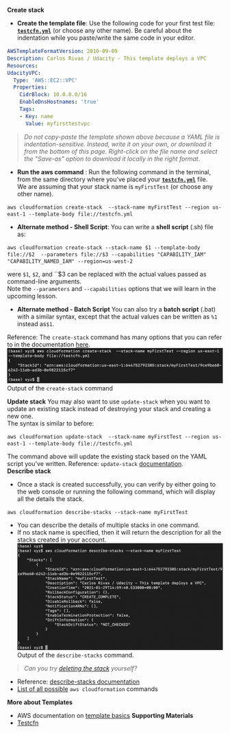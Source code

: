 **Create stack** 
* **Create the template file**: 
Use the following code for your first test file: **[`testcfn.yml`](./testcfn.yml)** (or choose any other name). 
Be careful about the indentation while you paste/write the same code in your editor.
```yaml
AWSTemplateFormatVersion: 2010-09-09
Description: Carlos Rivas / Udacity - This template deploys a VPC
Resources:
UdacityVPC:
  Type: 'AWS::EC2::VPC'
  Properties:
    CidrBlock: 10.0.0.0/16
    EnableDnsHostnames: 'true'
    Tags:
    - Key: name
      Value: myfirsttestvpc
```
>*Do not copy-paste the template shown above because a YAML file is indentation-sensitive. Instead, write it on your own, or download it from the bottom of this page. 
>Right-click on the file name and select the "Save-as" option to download it locally in the right format*.

* **Run the aws command** : Run the following command in the terminal, from the same directory where you've placed your **[`testcfn.yml`](./testcfn.yml)** file.  
 We are assuming that your stack name is `myFirstTest` (or choose any other name).
```AWS CLI
aws cloudformation create-stack  --stack-name myFirstTest --region us-east-1 --template-body file://testcfn.yml
```
* **Alternate method - Shell Script**: You can write a **shell script** (.sh) file as:
```shell script
aws cloudformation create-stack --stack-name $1 --template-body file://$2  --parameters file://$3 --capabilities "CAPABILITY_IAM" "CAPABILITY_NAMED_IAM" --region=us-west-2
```
were `$1`, `$2`, and ``$3 can be replaced with the actual values passed as command-line arguments.  
Note the `--parameters` and `--capabilities` options that we will learn in the upcoming lesson.

* **Alternate method - Batch Script** You can also try a **batch script** (.bat) with a similar syntax, except that the actual values can be written as `%1` instead as`$1`.


Reference: The `create-stack` command has many options that you can refer to in the documentation [here](https://docs.aws.amazon.com/cli/latest/reference/cloudformation/create-stack.html).  
![batch](./image/batch.png)
Output of the `create-stack` command

**Update stack** 
You may also want to use `update-stack` when you want to update an existing stack instead of destroying your stack and creating a new one.  
The syntax is similar to before: 
```AWS CLI
aws cloudformation update-stack  --stack-name myFirstTest --region us-east-1 --template-body file://testcfn.yml
```
The command above will update the existing stack based on the YAML script you've written.
Reference: `update-stack` [documentation](https://docs.aws.amazon.com/cli/latest/reference/cloudformation/update-stack.html).  
**Describe stack**
* Once a stack is created successfully, you can verify by either going to the web console or running the following command, which will display all the details the stack.
```AWS CLI
aws cloudformation describe-stacks --stack-name myFirstTest
```
* You can describe the details of multiple stacks in one command.  
* If no stack name is specified, then it will return the description for all the stacks created in your account.  
![describe-stacks](./image/describe-stacks.png)  
Output of the `describe-stacks` command.

>*Can you try [deleting the stack](https://docs.aws.amazon.com/cli/latest/reference/cloudformation/delete-stack.html#examples) yourself?*

* Reference: [describe-stacks documentation](https://docs.aws.amazon.com/cli/latest/reference/cloudformation/describe-stacks.html)
* [List of all possible](https://docs.aws.amazon.com/cli/latest/reference/cloudformation/index.html#cli-aws-cloudformation) `aws cloudformation` commands

**More about Templates**
* AWS documentation on [template basics](https://docs.aws.amazon.com/AWSCloudFormation/latest/UserGuide/gettingstarted.templatebasics.html)
**Supporting Materials**
* [Testcfn](./testcfn.yml)

